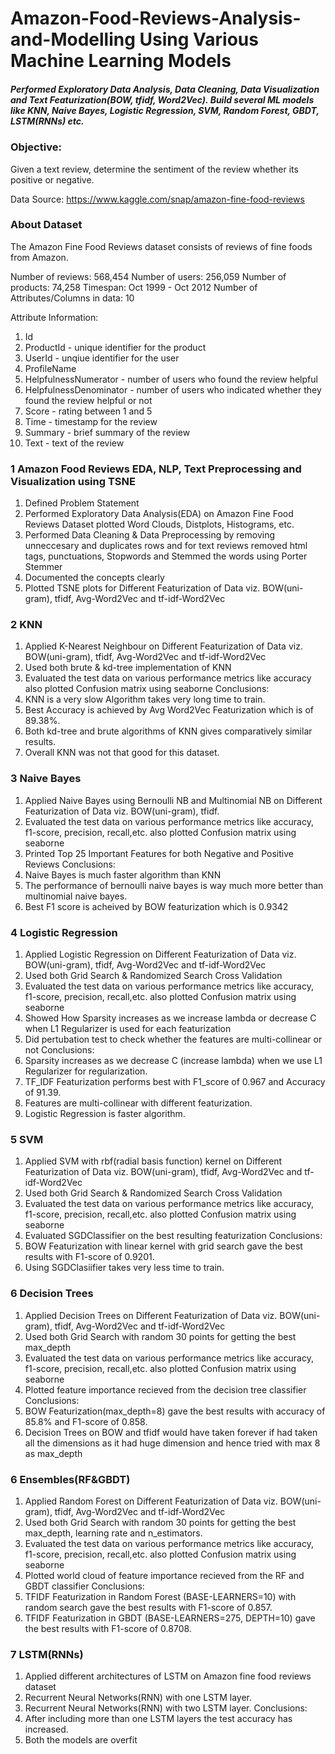 # Amazon-Food-Reviews-Analysis-and-Modelling Using Various Machine Learning Models
##### Performed Exploratory Data Analysis, Data Cleaning, Data Visualization and Text Featurization(BOW, tfidf, Word2Vec). Build several ML models like KNN, Naive Bayes, Logistic Regression, SVM, Random Forest, GBDT, LSTM(RNNs) etc.

### Objective:
Given a text review, determine the sentiment of the review whether its positive or negative.

Data Source: https://www.kaggle.com/snap/amazon-fine-food-reviews

### About Dataset
The Amazon Fine Food Reviews dataset consists of reviews of fine foods from Amazon.

Number of reviews: 568,454
Number of users: 256,059
Number of products: 74,258
Timespan: Oct 1999 - Oct 2012
Number of Attributes/Columns in data: 10

Attribute Information:

  1. Id
  2. ProductId - unique identifier for the product
  3. UserId - unqiue identifier for the user
  4. ProfileName
  5. HelpfulnessNumerator - number of users who found the review helpful
  6. HelpfulnessDenominator - number of users who indicated whether they found the review helpful or not
  7. Score - rating between 1 and 5
  8. Time - timestamp for the review
  9. Summary - brief summary of the review
  10. Text - text of the review

### 1 Amazon Food Reviews EDA, NLP, Text Preprocessing and Visualization using TSNE
  1. Defined Problem Statement
  2. Performed Exploratory Data Analysis(EDA) on Amazon Fine Food Reviews Dataset plotted Word Clouds, Distplots, Histograms, etc.
  3. Performed Data Cleaning & Data Preprocessing by removing unneccesary and duplicates rows and for text reviews removed html tags, punctuations, Stopwords and Stemmed the words using Porter Stemmer
  4. Documented the concepts clearly
  5. Plotted TSNE plots for Different Featurization of Data viz. BOW(uni-gram), tfidf, Avg-Word2Vec and tf-idf-Word2Vec

### 2 KNN
  1. Applied K-Nearest Neighbour on Different Featurization of Data viz. BOW(uni-gram), tfidf, Avg-Word2Vec and tf-idf-Word2Vec
  2. Used both brute & kd-tree implementation of KNN
  3. Evaluated the test data on various performance metrics like accuracy also plotted Confusion matrix using seaborne
Conclusions:
  1. KNN is a very slow Algorithm takes very long time to train.
  2. Best Accuracy is achieved by Avg Word2Vec Featurization which is of 89.38%.
  3. Both kd-tree and brute algorithms of KNN gives comparatively similar results.
  4. Overall KNN was not that good for this dataset.
  
### 3 Naive Bayes
  1. Applied Naive Bayes using Bernoulli NB and Multinomial NB on Different Featurization of Data viz. BOW(uni-gram), tfidf.
  2. Evaluated the test data on various performance metrics like accuracy, f1-score, precision, recall,etc. also plotted Confusion matrix using seaborne
  3. Printed Top 25 Important Features for both Negative and Positive Reviews
Conclusions:
  1. Naive Bayes is much faster algorithm than KNN
  2. The performance of bernoulli naive bayes is way much more better than multinomial naive bayes.
  3. Best F1 score is acheived by BOW featurization which is 0.9342
  
### 4 Logistic Regression
  1. Applied Logistic Regression on Different Featurization of Data viz. BOW(uni-gram), tfidf, Avg-Word2Vec and tf-idf-Word2Vec
  2. Used both Grid Search & Randomized Search Cross Validation
  3. Evaluated the test data on various performance metrics like accuracy, f1-score, precision, recall,etc. also plotted Confusion matrix using seaborne
  4. Showed How Sparsity increases as we increase lambda or decrease C when L1 Regularizer is used for each featurization
  5. Did pertubation test to check whether the features are multi-collinear or not
Conclusions:
  1. Sparsity increases as we decrease C (increase lambda) when we use L1 Regularizer for regularization.
  2. TF_IDF Featurization performs best with F1_score of 0.967 and Accuracy of 91.39.
  3. Features are multi-collinear with different featurization.
  4. Logistic Regression is faster algorithm.
  
### 5 SVM
  1. Applied SVM with rbf(radial basis function) kernel on Different Featurization of Data viz. BOW(uni-gram), tfidf, Avg-Word2Vec and tf-idf-Word2Vec
  2. Used both Grid Search & Randomized Search Cross Validation
  3. Evaluated the test data on various performance metrics like accuracy, f1-score, precision, recall,etc. also plotted Confusion matrix using seaborne
  4. Evaluated SGDClassifier on the best resulting featurization
Conclusions:
  1. BOW Featurization with linear kernel with grid search gave the best results with F1-score of 0.9201.
  2. Using SGDClasiifier takes very less time to train.

### 6 Decision Trees
  1. Applied Decision Trees on Different Featurization of Data viz. BOW(uni-gram), tfidf, Avg-Word2Vec and tf-idf-Word2Vec
  2. Used both Grid Search with random 30 points for getting the best max_depth
  3. Evaluated the test data on various performance metrics like accuracy, f1-score, precision, recall,etc. also plotted Confusion matrix using seaborne
  4. Plotted feature importance recieved from the decision tree classifier
Conclusions:
  1. BOW Featurization(max_depth=8) gave the best results with accuracy of 85.8% and F1-score of 0.858.
  2. Decision Trees on BOW and tfidf would have taken forever if had taken all the dimensions as it had huge dimension and hence tried with max 8 as max_depth
  
### 6 Ensembles(RF&GBDT)
  1. Applied Random Forest on Different Featurization of Data viz. BOW(uni-gram), tfidf, Avg-Word2Vec and tf-idf-Word2Vec
  2. Used both Grid Search with random 30 points for getting the best max_depth, learning rate and n_estimators.
  3. Evaluated the test data on various performance metrics like accuracy, f1-score, precision, recall,etc. also plotted Confusion matrix using seaborne
  4. Plotted world cloud of feature importance recieved from the RF and GBDT classifier
Conclusions:
  1. TFIDF Featurization in Random Forest (BASE-LEARNERS=10) with random search gave the best results with F1-score of 0.857.
  2. TFIDF Featurization in GBDT (BASE-LEARNERS=275, DEPTH=10) gave the best results with F1-score of 0.8708.
  
### 7 LSTM(RNNs)
  1. Applied different architectures of LSTM on Amazon fine food reviews dataset
  2. Recurrent Neural Networks(RNN) with one LSTM layer.
  3. Recurrent Neural Networks(RNN) with two LSTM layer.
Conclusions:
  1. After including more than one LSTM layers the test accuracy has increased.
  2. Both the models are overfit
